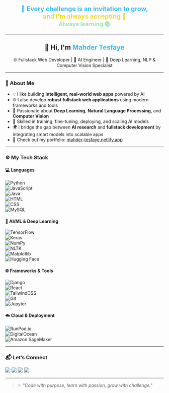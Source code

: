 <!-- GitHub Profile README for Mahder Tesfaye -->

<p align="center">
  <strong>
    <span style="font-size: 20px; color: #36BCF7;">🚀 Every challenge is an invitation to grow,</span><br>
    <span style="font-size: 20px; color: #FFD700;">and I'm always accepting 🌟</span><br>
    <span style="font-size: 18px; color: #9AE6B4;">Always learning 📚</span>
  </strong>
</p>

---

<h2 align="center">👋 Hi, I'm <font color="#36BCF7"><strong>Mahder Tesfaye</strong></font></h2>

<p align="center">🌐 Fullstack Web Developer | 🤖 AI Engineer | 🧠 Deep Learning, NLP & Computer Vision Specialist</p>

---

### 🧭 About Me

- 💡 I like building **intelligent, real-world web apps** powered by AI  
- 🌐 I also develop **robust fullstack web applications** using modern frameworks and tools  
- 🧠 Passionate about **Deep Learning**, **Natural Language Processing**, and **Computer Vision**  
- 🔬 Skilled in training, fine-tuning, deploying, and scaling AI models  
- 🌍 I bridge the gap between **AI research** and **fullstack development** by integrating smart models into scalable apps  
- 📎 Check out my portfolio: [mahder-tesfaye.netlify.app](https://mahder-tesfaye.netlify.app/)

---

### ⚙️ My Tech Stack

#### 💻 Languages  
![Python](https://img.shields.io/badge/-Python-05122A?style=flat&logo=python)  
![JavaScript](https://img.shields.io/badge/-JavaScript-05122A?style=flat&logo=javascript)  
![Java](https://img.shields.io/badge/-Java-05122A?style=flat&logo=java)  
![HTML](https://img.shields.io/badge/-HTML-05122A?style=flat&logo=html5)  
![CSS](https://img.shields.io/badge/-CSS-05122A?style=flat&logo=css3)  
![MySQL](https://img.shields.io/badge/-MySQL-05122A?style=flat&logo=mysql)

#### 🧠 AI/ML & Deep Learning  
![TensorFlow](https://img.shields.io/badge/-TensorFlow-05122A?style=flat&logo=tensorflow)  
![Keras](https://img.shields.io/badge/-Keras-D00000?style=flat&logo=keras)  
![NumPy](https://img.shields.io/badge/-NumPy-013243?style=flat&logo=numpy)  
![NLTK](https://img.shields.io/badge/-NLTK-05122A?style=flat)  
![Matplotlib](https://img.shields.io/badge/-Matplotlib-05122A?style=flat&logo=matplotlib)  
![Hugging Face](https://img.shields.io/badge/-HuggingFace-FFD21F?style=flat&logo=huggingface)

#### 🌐 Frameworks & Tools  
![Django](https://img.shields.io/badge/-Django-092E20?style=flat&logo=django)  
![React](https://img.shields.io/badge/-React-20232A?style=flat&logo=react)  
![TailwindCSS](https://img.shields.io/badge/-TailwindCSS-38B2AC?style=flat&logo=tailwind-css)  
![Git](https://img.shields.io/badge/-Git-05122A?style=flat&logo=git)  
![Jupyter](https://img.shields.io/badge/-Jupyter-05122A?style=flat&logo=jupyter)

#### ☁️ Cloud & Deployment  
![RunPod.io](https://img.shields.io/badge/-RunPod.io-05122A?style=flat&logo=cloudflare)  
![DigitalOcean](https://img.shields.io/badge/-DigitalOcean-05122A?style=flat&logo=digitalocean)  
![Amazon SageMaker](https://img.shields.io/badge/-Amazon%20SageMaker-232F3E?style=flat&logo=amazon-aws)

---

### 📬 Let’s Connect

<p align="left">
  <a href="mailto:mahdertesfaye11@gmail.com"><img src="https://img.shields.io/badge/Gmail-D14836?style=flat&logo=gmail&logoColor=white"/></a>
  <a href="https://www.linkedin.com/in/mahder-tesfaye-abebe-396095327/"><img src="https://img.shields.io/badge/LinkedIn-blue?style=flat&logo=linkedin"/></a>
  <a href="https://x.com/mahtesfayeabebe"><img src="https://img.shields.io/badge/X-%231DA1F2.svg?style=flat&logo=X&logoColor=white"/></a>
  <a href="https://mahder-tesfaye.netlify.app/"><img src="https://img.shields.io/badge/Portfolio-36BCF7?style=flat&logo=netlify&logoColor=white"/></a>
</p>

---

> ✨ *"Code with purpose, learn with passion, grow with challenge."*
